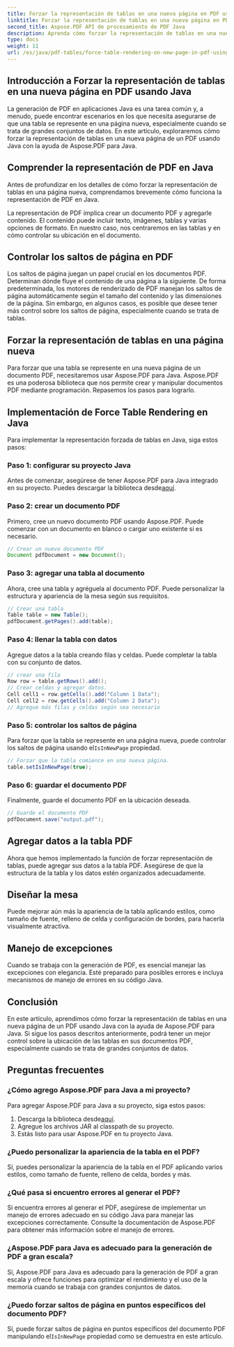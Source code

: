 ```yaml
---
title: Forzar la representación de tablas en una nueva página en PDF usando Java
linktitle: Forzar la representación de tablas en una nueva página en PDF usando Java
second_title: Aspose.PDF API de procesamiento de PDF Java
description: Aprenda cómo forzar la representación de tablas en una nueva página en PDF usando Java con Aspose.PDF. Esta guía paso a paso incluye código fuente y consejos de expertos para formatear documentos PDF con precisión.
type: docs
weight: 11
url: /es/java/pdf-tables/force-table-rendering-on-new-page-in-pdf-using-java/
---
```


## Introducción a Forzar la representación de tablas en una nueva página en PDF usando Java

La generación de PDF en aplicaciones Java es una tarea común y, a menudo, puede encontrar escenarios en los que necesita asegurarse de que una tabla se represente en una página nueva, especialmente cuando se trata de grandes conjuntos de datos. En este artículo, exploraremos cómo forzar la representación de tablas en una nueva página de un PDF usando Java con la ayuda de Aspose.PDF para Java.

## Comprender la representación de PDF en Java

Antes de profundizar en los detalles de cómo forzar la representación de tablas en una página nueva, comprendamos brevemente cómo funciona la representación de PDF en Java.

La representación de PDF implica crear un documento PDF y agregarle contenido. El contenido puede incluir texto, imágenes, tablas y varias opciones de formato. En nuestro caso, nos centraremos en las tablas y en cómo controlar su ubicación en el documento.

## Controlar los saltos de página en PDF

Los saltos de página juegan un papel crucial en los documentos PDF. Determinan dónde fluye el contenido de una página a la siguiente. De forma predeterminada, los motores de renderizado de PDF manejan los saltos de página automáticamente según el tamaño del contenido y las dimensiones de la página. Sin embargo, en algunos casos, es posible que desee tener más control sobre los saltos de página, especialmente cuando se trata de tablas.

## Forzar la representación de tablas en una página nueva

Para forzar que una tabla se represente en una nueva página de un documento PDF, necesitaremos usar Aspose.PDF para Java. Aspose.PDF es una poderosa biblioteca que nos permite crear y manipular documentos PDF mediante programación. Repasemos los pasos para lograrlo.

## Implementación de Force Table Rendering en Java

Para implementar la representación forzada de tablas en Java, siga estos pasos:

### Paso 1: configurar su proyecto Java

 Antes de comenzar, asegúrese de tener Aspose.PDF para Java integrado en su proyecto. Puedes descargar la biblioteca desde[aquí](https://releases.aspose.com/pdf/java/).

### Paso 2: crear un documento PDF

Primero, cree un nuevo documento PDF usando Aspose.PDF. Puede comenzar con un documento en blanco o cargar uno existente si es necesario.

```java
// Crear un nuevo documento PDF
Document pdfDocument = new Document();
```

### Paso 3: agregar una tabla al documento

Ahora, cree una tabla y agréguela al documento PDF. Puede personalizar la estructura y apariencia de la mesa según sus requisitos.

```java
// Crear una tabla
Table table = new Table();
pdfDocument.getPages().add(table);
```

### Paso 4: llenar la tabla con datos

Agregue datos a la tabla creando filas y celdas. Puede completar la tabla con su conjunto de datos.

```java
// crear una fila
Row row = table.getRows().add();
// Crear celdas y agregar datos.
Cell cell1 = row.getCells().add("Column 1 Data");
Cell cell2 = row.getCells().add("Column 2 Data");
// Agregue más filas y celdas según sea necesario
```

### Paso 5: controlar los saltos de página

 Para forzar que la tabla se represente en una página nueva, puede controlar los saltos de página usando el`IsInNewPage` propiedad.

```java
// Forzar que la tabla comience en una nueva página.
table.setIsInNewPage(true);
```

### Paso 6: guardar el documento PDF

Finalmente, guarde el documento PDF en la ubicación deseada.

```java
// Guarde el documento PDF
pdfDocument.save("output.pdf");
```

## Agregar datos a la tabla PDF

Ahora que hemos implementado la función de forzar representación de tablas, puede agregar sus datos a la tabla PDF. Asegúrese de que la estructura de la tabla y los datos estén organizados adecuadamente.

## Diseñar la mesa

Puede mejorar aún más la apariencia de la tabla aplicando estilos, como tamaño de fuente, relleno de celda y configuración de bordes, para hacerla visualmente atractiva.

## Manejo de excepciones

Cuando se trabaja con la generación de PDF, es esencial manejar las excepciones con elegancia. Esté preparado para posibles errores e incluya mecanismos de manejo de errores en su código Java.

## Conclusión

En este artículo, aprendimos cómo forzar la representación de tablas en una nueva página de un PDF usando Java con la ayuda de Aspose.PDF para Java. Si sigue los pasos descritos anteriormente, podrá tener un mejor control sobre la ubicación de las tablas en sus documentos PDF, especialmente cuando se trata de grandes conjuntos de datos.

## Preguntas frecuentes

### ¿Cómo agrego Aspose.PDF para Java a mi proyecto?

Para agregar Aspose.PDF para Java a su proyecto, siga estos pasos:
1.  Descarga la biblioteca desde[aquí](https://releases.aspose.com/pdf/java/).
2. Agregue los archivos JAR al classpath de su proyecto.
3. Estás listo para usar Aspose.PDF en tu proyecto Java.

### ¿Puedo personalizar la apariencia de la tabla en el PDF?

Sí, puedes personalizar la apariencia de la tabla en el PDF aplicando varios estilos, como tamaño de fuente, relleno de celda, bordes y más.

### ¿Qué pasa si encuentro errores al generar el PDF?

Si encuentra errores al generar el PDF, asegúrese de implementar un manejo de errores adecuado en su código Java para manejar las excepciones correctamente. Consulte la documentación de Aspose.PDF para obtener más información sobre el manejo de errores.

### ¿Aspose.PDF para Java es adecuado para la generación de PDF a gran escala?

Sí, Aspose.PDF para Java es adecuado para la generación de PDF a gran escala y ofrece funciones para optimizar el rendimiento y el uso de la memoria cuando se trabaja con grandes conjuntos de datos.

### ¿Puedo forzar saltos de página en puntos específicos del documento PDF?

 Sí, puede forzar saltos de página en puntos específicos del documento PDF manipulando el`IsInNewPage` propiedad como se demuestra en este artículo.